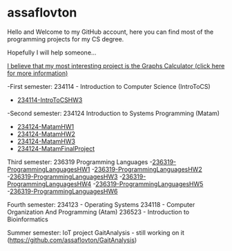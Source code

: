 # assaflovton
Hello and Welcome to my GitHub account, here you can find most of the programming projects for my CS degree.

Hopefully I will help someone...

[I believe that my most interesting project is the Graphs Calculator (click here for more information) ](https://github.com/assaflovton/234124-MatamFinalProject.git)

-First semester:
234114 - Introduction to Computer Science (IntroToCS)
- [234114-IntroToCSHW3](https://github.com/assaflovton/234114-IntroToCSHW3)

-Second semester:
234124 Introduction to Systems Programming (Matam)
- [234124-MatamHW1](https://github.com/assaflovton/234124-MatamHW1)
- [234124-MatamHW2](https://github.com/assaflovton/234124-MatamHW2)
- [234124-MatamHW3](https://github.com/assaflovton/234124-MatamHW3)
- [234124-MatamFinalProject](https://github.com/assaflovton/234124-MatamFinalProject)

Third semester:
236319 Programming Languages 
-[236319-ProgrammingLanguagesHW1](https://github.com/assaflovton/236319-ProgrammingLanguagesHW1)
-[236319-ProgrammingLanguagesHW2](https://github.com/assaflovton/236319-ProgrammingLanguagesHW2)
-[236319-ProgrammingLanguagesHW3](https://github.com/assaflovton/236319-ProgrammingLanguagesHW3)
-[236319-ProgrammingLanguagesHW4](https://github.com/assaflovton/236319-ProgrammingLanguagesHW4)
-[236319-ProgrammingLanguagesHW5](https://github.com/assaflovton/236319-ProgrammingLanguagesHW5)
-[236319-ProgrammingLanguagesHW6](https://github.com/assaflovton/236319-ProgrammingLanguagesHW6)

Fourth semester:
234123 - Operating Systems
234118 - Computer Organization And Programming (Atam)
236523 - Introduction to Bioinformatics

Summer semester:
IoT project GaitAnalysis - still working on it (https://github.com/assaflovton/GaitAnalysis)

